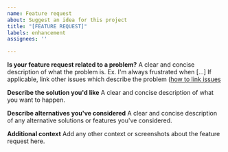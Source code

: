 ```yaml
---
name: Feature request
about: Suggest an idea for this project
title: "[FEATURE REQUEST]"
labels: enhancement
assignees: ''

---
```


**Is your feature request related to a problem?**
A clear and concise description of what the problem is. Ex. I'm always frustrated when [...]
If applicable, link other issues which describe the problem ([how to link issues](https://docs.github.com/en/issues/tracking-your-work-with-issues/about-issues#:~:text=To%20link%20related%20issues%20in%20the%20same%20repository%2C%20you%20can%20type%20%23%20followed%20by%20part%20of%20the%20issue%20title%20and%20then%20clicking%20the%20issue%20that%20you%20want%20to%20link)

**Describe the solution you'd like**
A clear and concise description of what you want to happen.

**Describe alternatives you've considered**
A clear and concise description of any alternative solutions or features you've considered.

**Additional context**
Add any other context or screenshots about the feature request here.
